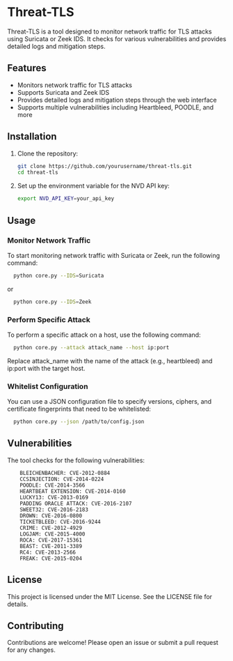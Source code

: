 # Threat-TLS

Threat-TLS is a tool designed to monitor network traffic for TLS attacks using Suricata or Zeek IDS. It checks for various vulnerabilities and provides detailed logs and mitigation steps.

## Features

- Monitors network traffic for TLS attacks
- Supports Suricata and Zeek IDS
- Provides detailed logs and mitigation steps through the web interface
- Supports multiple vulnerabilities including Heartbleed, POODLE, and more

## Installation

1. Clone the repository:
    ```sh
    git clone https://github.com/yourusername/threat-tls.git
    cd threat-tls
    ```

2. Set up the environment variable for the NVD API key:
    ```sh
    export NVD_API_KEY=your_api_key
    ```

## Usage

### Monitor Network Traffic

To start monitoring network traffic with Suricata or Zeek, run the following command:

```sh
  python core.py --IDS=Suricata
```
or

```sh
  python core.py --IDS=Zeek
```

### Perform Specific Attack
To perform a specific attack on a host, use the following command:
```sh
  python core.py --attack attack_name --host ip:port
```
Replace attack_name with the name of the attack (e.g., heartbleed) and ip:port with the target host.

### Whitelist Configuration
You can use a JSON configuration file to specify versions, ciphers, and certificate fingerprints that need to be whitelisted:

```sh
  python core.py --json /path/to/config.json
```

## Vulnerabilities
The tool checks for the following vulnerabilities:

```
    BLEICHENBACHER: CVE-2012-0884
    CCSINJECTION: CVE-2014-0224
    POODLE: CVE-2014-3566
    HEARTBEAT EXTENSION: CVE-2014-0160
    LUCKY13: CVE-2013-0169
    PADDING ORACLE ATTACK: CVE-2016-2107
    SWEET32: CVE-2016-2183
    DROWN: CVE-2016-0800
    TICKETBLEED: CVE-2016-9244
    CRIME: CVE-2012-4929
    LOGJAM: CVE-2015-4000
    ROCA: CVE-2017-15361
    BEAST: CVE-2011-3389
    RC4: CVE-2013-2566
    FREAK: CVE-2015-0204
```

## License
This project is licensed under the MIT License. See the LICENSE file for details.

## Contributing
Contributions are welcome! Please open an issue or submit a pull request for any changes.